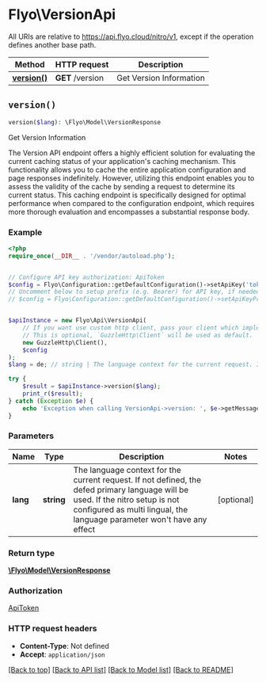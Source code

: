 # Flyo\VersionApi

All URIs are relative to https://api.flyo.cloud/nitro/v1, except if the operation defines another base path.

| Method | HTTP request | Description |
| ------------- | ------------- | ------------- |
| [**version()**](VersionApi.md#version) | **GET** /version | Get Version Information |


## `version()`

```php
version($lang): \Flyo\Model\VersionResponse
```

Get Version Information

The Version API endpoint offers a highly efficient solution for evaluating the current caching status of your application's caching mechanism. This functionality allows you to cache the entire application configuration and page responses indefinitely. However, utilizing this endpoint enables you to assess the validity of the cache by sending a request to determine its current status. This caching endpoint is specifically designed for optimal performance when compared to the configuration endpoint, which requires more thorough evaluation and encompasses a substantial response body.

### Example

```php
<?php
require_once(__DIR__ . '/vendor/autoload.php');


// Configure API key authorization: ApiToken
$config = Flyo\Configuration::getDefaultConfiguration()->setApiKey('token', 'YOUR_API_KEY');
// Uncomment below to setup prefix (e.g. Bearer) for API key, if needed
// $config = Flyo\Configuration::getDefaultConfiguration()->setApiKeyPrefix('token', 'Bearer');


$apiInstance = new Flyo\Api\VersionApi(
    // If you want use custom http client, pass your client which implements `GuzzleHttp\ClientInterface`.
    // This is optional, `GuzzleHttp\Client` will be used as default.
    new GuzzleHttp\Client(),
    $config
);
$lang = de; // string | The language context for the current request. If not defined, the defed primary language will be used. If the nitro setup is not configured as multi lingual, the language parameter won't have any effect

try {
    $result = $apiInstance->version($lang);
    print_r($result);
} catch (Exception $e) {
    echo 'Exception when calling VersionApi->version: ', $e->getMessage(), PHP_EOL;
}
```

### Parameters

| Name | Type | Description  | Notes |
| ------------- | ------------- | ------------- | ------------- |
| **lang** | **string**| The language context for the current request. If not defined, the defed primary language will be used. If the nitro setup is not configured as multi lingual, the language parameter won&#39;t have any effect | [optional] |

### Return type

[**\Flyo\Model\VersionResponse**](../Model/VersionResponse.md)

### Authorization

[ApiToken](../../README.md#ApiToken)

### HTTP request headers

- **Content-Type**: Not defined
- **Accept**: `application/json`

[[Back to top]](#) [[Back to API list]](../../README.md#endpoints)
[[Back to Model list]](../../README.md#models)
[[Back to README]](../../README.md)

